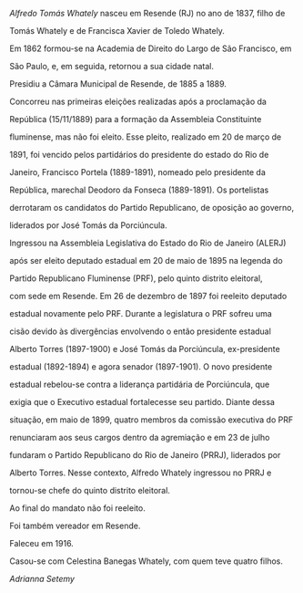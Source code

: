 

*Alfredo Tomás Whately* nasceu em Resende (RJ) no ano de 1837, filho de

Tomás Whately e de Francisca Xavier de Toledo Whately.



Em 1862 formou-se na Academia de Direito do Largo de São Francisco, em

São Paulo, e, em seguida, retornou a sua cidade natal.



Presidiu a Câmara Municipal de Resende, de 1885 a 1889.



Concorreu nas primeiras eleições realizadas após a proclamação da

República (15/11/1889) para a formação da Assembleia Constituinte

fluminense, mas não foi eleito. Esse pleito, realizado em 20 de março de

1891, foi vencido pelos partidários do presidente do estado do Rio de

Janeiro, Francisco Portela (1889-1891), nomeado pelo presidente da

República, marechal Deodoro da Fonseca (1889-1891). Os portelistas

derrotaram os candidatos do Partido Republicano, de oposição ao governo,

liderados por José Tomás da Porciúncula.



Ingressou na Assembleia Legislativa do Estado do Rio de Janeiro (ALERJ)

após ser eleito deputado estadual em 20 de maio de 1895 na legenda do

Partido Republicano Fluminense (PRF), pelo quinto distrito eleitoral,

com sede em Resende. Em 26 de dezembro de 1897 foi reeleito deputado

estadual novamente pelo PRF. Durante a legislatura o PRF sofreu uma

cisão devido às divergências envolvendo o então presidente estadual

Alberto Torres (1897-1900) e José Tomás da Porciúncula, ex-presidente

estadual (1892-1894) e agora senador (1897-1901). O novo presidente

estadual rebelou-se contra a liderança partidária de Porciúncula, que

exigia que o Executivo estadual fortalecesse seu partido. Diante dessa

situação, em maio de 1899, quatro membros da comissão executiva do PRF

renunciaram aos seus cargos dentro da agremiação e em 23 de julho

fundaram o Partido Republicano do Rio de Janeiro (PRRJ), liderados por

Alberto Torres. Nesse contexto, Alfredo Whately ingressou no PRRJ e

tornou-se chefe do quinto distrito eleitoral.



Ao final do mandato não foi reeleito.



Foi também vereador em Resende.



Faleceu em 1916.



Casou-se com Celestina Banegas Whately, com quem teve quatro filhos.



*Adrianna Setemy*



